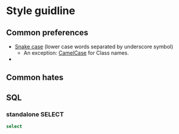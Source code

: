 Style guidline
==============


Common preferences
------------------

- [Snake case][] (lower case words separated by underscore symbol)
    - An exception: [CamelСase] for Class names. 
- 


Common hates
------------




SQL
---

### standalone SELECT

```sql
select

```



[Snake case]: https://en.wikipedia.org/wiki/Snake_case
[CamelСase]: https://ru.wikipedia.org/wiki/CamelCase